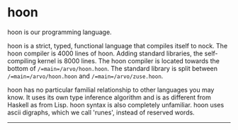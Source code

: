 <div class="short">

# hoon

hoon is our programming language.

hoon is a strict, typed, functional language that compiles itself to nock. The hoon compiler is 4000 lines of hoon. Adding standard libraries, the self-compiling kernel is 8000 lines. The hoon compiler is located towards the bottom of `/=main=/arvo/hoon.hoon`. The standard library is split between `/=main=/arvo/hoon.hoon` and `/=main=/arvo/zuse.hoon`. 

hoon has no particular familial relationship to other languages you may know. It uses its own type inference algorithm and is as different from Haskell as from Lisp. hoon syntax is also completely unfamiliar. hoon uses ascii digraphs, which we call 'runes', instead of reserved words. 

</div>

---

<list></list>